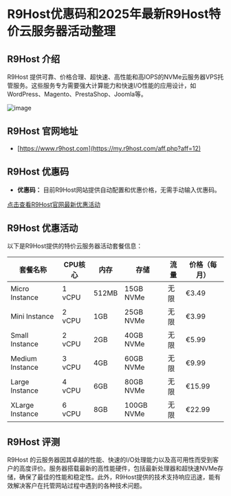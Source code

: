 # R9Host优惠码和2025年最新R9Host特价云服务器活动整理

## R9Host 介绍
R9Host 提供可靠、价格合理、超快速、高性能和高IOPS的NVMe云服务器VPS托管服务。这些服务专为需要强大计算能力和快速I/O性能的应用设计，如WordPress、Magento、PrestaShop、Joomla等。

![image](https://github.com/10a20a86/R9Host/assets/167749062/3565dd8e-d571-4911-83c3-58cc74a67f18)

## R9Host 官网地址
- [https://www.r9host.com](https://my.r9host.com/aff.php?aff=12)

## R9Host 优惠码
- **优惠码：** 目前R9Host网站提供自动配置和优惠价格，无需手动输入优惠码。

[点击查看R9Host官网最新优惠活动](https://my.r9host.com/aff.php?aff=12)

## R9Host 优惠活动
以下是R9Host提供的特价云服务器活动套餐信息：

| 套餐名称         | CPU核心  | 内存    | 存储         | 流量    | 价格（每月） |
|----------------|--------|---------|-------------|---------|------------|
| Micro Instance | 1 vCPU | 512MB   | 15GB NVMe   | 无限    | €3.49      |
| Mini Instance  | 2 vCPU | 1GB     | 25GB NVMe   | 无限    | €3.99      |
| Small Instance | 2 vCPU | 2GB     | 40GB NVMe   | 无限    | €5.99      |
| Medium Instance| 3 vCPU | 4GB     | 60GB NVMe   | 无限    | €9.99      |
| Large Instance | 4 vCPU | 6GB     | 80GB NVMe   | 无限    | €15.99     |
| XLarge Instance| 6 vCPU | 8GB     | 100GB NVMe  | 无限    | €22.99     |

## R9Host 评测
R9Host 的云服务器因其卓越的性能、快速的I/O处理能力以及高可用性而受到客户的高度评价。服务器搭载最新的高性能硬件，包括最新处理器和超快速NVMe存储，确保了最佳的性能和稳定性。此外，R9Host提供的技术支持响应迅速，能有效解决客户在托管网站过程中遇到的各种技术问题。
